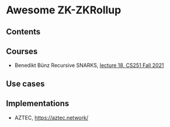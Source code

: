 # Awesome ZK-ZKRollup

## Contents

## Courses

* Benedikt Bünz Recursive SNARKS, [lecture 18, CS251 Fall 2021](https://cs251.stanford.edu/lectures/lecture18.pdf)

## Use cases

## Implementations

* AZTEC, https://aztec.network/

